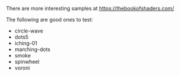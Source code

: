 There are more interesting samples at https://thebookofshaders.com/

The following are good ones to test:

- circle-wave
- dots5
- iching-01
- marching-dots
- smoke
- spinwheel
- voroni